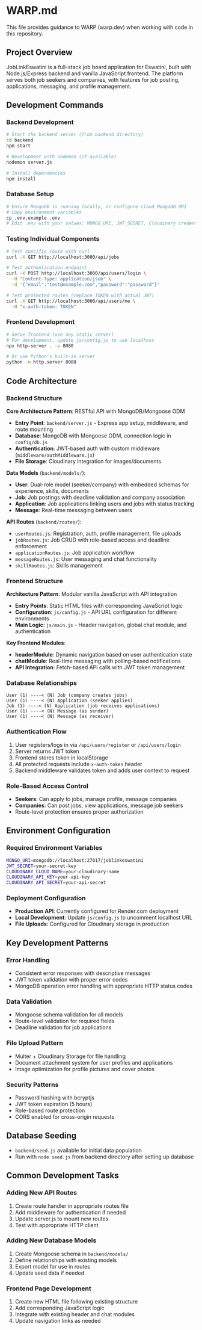 # WARP.md

This file provides guidance to WARP (warp.dev) when working with code in this repository.

## Project Overview

JobLinkEswatini is a full-stack job board application for Eswatini, built with Node.js/Express backend and vanilla JavaScript frontend. The platform serves both job seekers and companies, with features for job posting, applications, messaging, and profile management.

## Development Commands

### Backend Development
```bash
# Start the backend server (from backend directory)
cd backend
npm start

# Development with nodemon (if available)
nodemon server.js

# Install dependencies
npm install
```

### Database Setup
```bash
# Ensure MongoDB is running locally, or configure cloud MongoDB URI
# Copy environment variables
cp .env.example .env
# Edit .env with your values: MONGO_URI, JWT_SECRET, Cloudinary credentials
```

### Testing Individual Components
```bash
# Test specific route with curl
curl -X GET http://localhost:3000/api/jobs

# Test authentication endpoint
curl -X POST http://localhost:3000/api/users/login \
  -H "Content-Type: application/json" \
  -d '{"email":"test@example.com","password":"password"}'

# Test protected routes (replace TOKEN with actual JWT)
curl -X GET http://localhost:3000/api/users/me \
  -H "x-auth-token: TOKEN"
```

### Frontend Development
```bash
# Serve frontend (use any static server)
# For development, update js/config.js to use localhost
npx http-server . -p 8080

# Or use Python's built-in server
python -m http.server 8080
```

## Code Architecture

### Backend Structure

**Core Architecture Pattern**: RESTful API with MongoDB/Mongoose ODM
- **Entry Point**: `backend/server.js` - Express app setup, middleware, and route mounting
- **Database**: MongoDB with Mongoose ODM, connection logic in `config/db.js`
- **Authentication**: JWT-based auth with custom middleware (`middleware/authMiddleware.js`)
- **File Storage**: Cloudinary integration for images/documents

**Data Models** (`backend/models/`):
- **User**: Dual-role model (seeker/company) with embedded schemas for experience, skills, documents
- **Job**: Job postings with deadline validation and company association
- **Application**: Job applications linking users and jobs with status tracking
- **Message**: Real-time messaging between users

**API Routes** (`backend/routes/`):
- `userRoutes.js`: Registration, auth, profile management, file uploads
- `jobRoutes.js`: Job CRUD with role-based access and deadline enforcement
- `applicationRoutes.js`: Job application workflow
- `messageRoutes.js`: User messaging and chat functionality
- `skillRoutes.js`: Skills management

### Frontend Structure

**Architecture Pattern**: Modular vanilla JavaScript with API integration
- **Entry Points**: Static HTML files with corresponding JavaScript logic
- **Configuration**: `js/config.js` - API URL configuration for different environments
- **Main Logic**: `js/main.js` - Header navigation, global chat module, and authentication

**Key Frontend Modules**:
- **headerModule**: Dynamic navigation based on user authentication state
- **chatModule**: Real-time messaging with polling-based notifications
- **API Integration**: Fetch-based API calls with JWT token management

### Database Relationships
```
User (1) ----< (N) Job (company creates jobs)
User (1) ----< (N) Application (seeker applies)
Job (1) ----< (N) Application (job receives applications)
User (1) ----< (N) Message (as sender)
User (1) ----< (N) Message (as receiver)
```

### Authentication Flow
1. User registers/logs in via `/api/users/register` or `/api/users/login`
2. Server returns JWT token
3. Frontend stores token in localStorage
4. All protected requests include `x-auth-token` header
5. Backend middleware validates token and adds user context to request

### Role-Based Access Control
- **Seekers**: Can apply to jobs, manage profile, message companies
- **Companies**: Can post jobs, view applications, message job seekers
- Route-level protection ensures proper authorization

## Environment Configuration

### Required Environment Variables
```bash
MONGO_URI=mongodb://localhost:27017/joblinkeswatini
JWT_SECRET=your-secret-key
CLOUDINARY_CLOUD_NAME=your-cloudinary-name
CLOUDINARY_API_KEY=your-api-key
CLOUDINARY_API_SECRET=your-api-secret
```

### Deployment Configuration
- **Production API**: Currently configured for Render.com deployment
- **Local Development**: Update `js/config.js` to uncomment localhost URL
- **File Uploads**: Configured for Cloudinary storage in production

## Key Development Patterns

### Error Handling
- Consistent error responses with descriptive messages
- JWT token validation with proper error codes
- MongoDB operation error handling with appropriate HTTP status codes

### Data Validation
- Mongoose schema validation for all models
- Route-level validation for required fields
- Deadline validation for job applications

### File Upload Pattern
- Multer + Cloudinary Storage for file handling
- Document attachment system for user profiles and applications
- Image optimization for profile pictures and cover photos

### Security Patterns
- Password hashing with bcryptjs
- JWT token expiration (5 hours)
- Role-based route protection
- CORS enabled for cross-origin requests

## Database Seeding
- `backend/seed.js` available for initial data population
- Run with `node seed.js` from backend directory after setting up database

## Common Development Tasks

### Adding New API Routes
1. Create route handler in appropriate routes file
2. Add middleware for authentication if needed
3. Update server.js to mount new routes
4. Test with appropriate HTTP client

### Adding New Database Models
1. Create Mongoose schema in `backend/models/`
2. Define relationships with existing models
3. Export model for use in routes
4. Update seed data if needed

### Frontend Page Development
1. Create new HTML file following existing structure
2. Add corresponding JavaScript logic
3. Integrate with existing header and chat modules
4. Update navigation links as needed
